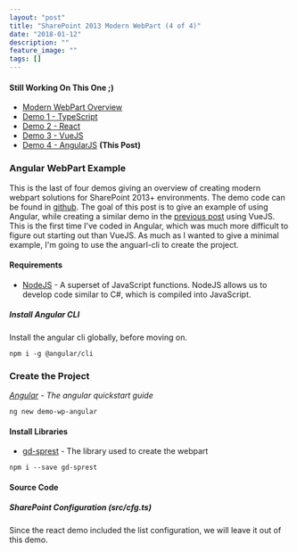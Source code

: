 ```yaml
---
layout: "post"
title: "SharePoint 2013 Modern WebPart (4 of 4)"
date: "2018-01-12"
description: ""
feature_image: ""
tags: []
---
```


#### Still Working On This One ;)

- [Modern WebPart Overview](https://dattabase.com/blog/sharepoint-2013-modern-webpart/)
- [Demo 1 - TypeScript](https://dattabase.com/blog/sharepoint-2013-modern-webpart-1-4/)
- [Demo 2 - React](https://dattabase.com/blog/sharepoint-2013-modern-webpart-2-4/)
- [Demo 3 - VueJS](https://dattabase.com/blog/sharepoint-2013-modern-webpart-3-4/)
- [Demo 4 - AngularJS](https://dattabase.com/blog/sharepoint-2013-modern-webpart-4-4/) **(This Post)**

<!--more-->

### Angular WebPart Example

This is the last of four demos giving an overview of creating modern webpart solutions for SharePoint 2013+ environments. The demo code can be found in [github](https://github.com/gunjandatta/demo-wp). The goal of this post is to give an example of using Angular, while creating a similar demo in the [previous post](https://dattabase.com/blog/sharepoint-2013-modern-webpart-3-4/) using VueJS. This is the first time I've coded in Angular, which was much more difficult to figure out starting out than VueJS. As much as I wanted to give a minimal example, I'm going to use the anguarl-cli to create the project.

#### Requirements

- [NodeJS](https://nodejs.org/en/) - A superset of JavaScript functions. NodeJS allows us to develop code similar to C#, which is compiled into JavaScript.

##### Install Angular CLI

Install the angular cli globally, before moving on.

```
npm i -g @angular/cli

```

### Create the Project

_[Angular](https://angular.io/guide/quickstart) - The angular quickstart guide_

```
ng new demo-wp-angular

```

#### Install Libraries

- [gd-sprest](https://gunjandatta.github.io/sprest) - The library used to create the webpart

```
npm i --save gd-sprest

```

#### Source Code

##### SharePoint Configuration (src/cfg.ts)

Since the react demo included the list configuration, we will leave it out of this demo.
